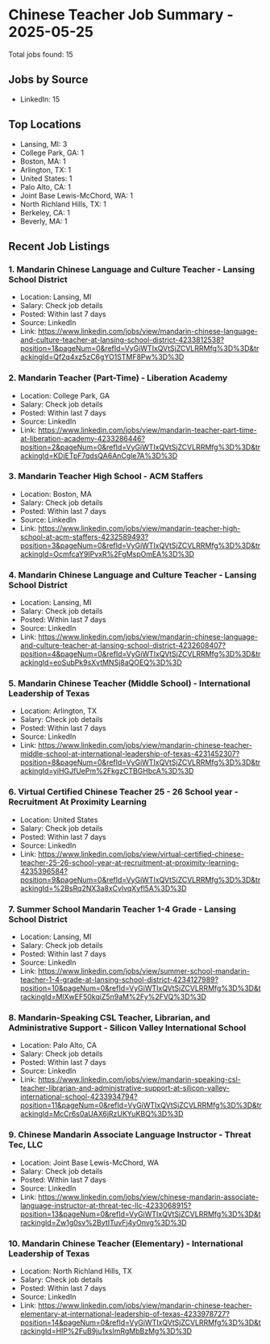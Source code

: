 # Chinese Teacher Job Summary - 2025-05-25

Total jobs found: 15

## Jobs by Source

- LinkedIn: 15

## Top Locations

- Lansing, MI: 3
- College Park, GA: 1
- Boston, MA: 1
- Arlington, TX: 1
- United States: 1
- Palo Alto, CA: 1
- Joint Base Lewis-McChord, WA: 1
- North Richland Hills, TX: 1
- Berkeley, CA: 1
- Beverly, MA: 1

## Recent Job Listings

### 1. Mandarin Chinese Language and Culture Teacher - Lansing School District
- Location: Lansing, MI
- Salary: Check job details
- Posted: Within last 7 days
- Source: LinkedIn
- Link: https://www.linkedin.com/jobs/view/mandarin-chinese-language-and-culture-teacher-at-lansing-school-district-4233812538?position=1&pageNum=0&refId=VyGiWTIxQVtSjZCVLRRMfg%3D%3D&trackingId=Qf2q4xz5zC6gYO1STMF8Pw%3D%3D

### 2. Mandarin Teacher (Part-Time) - Liberation Academy
- Location: College Park, GA
- Salary: Check job details
- Posted: Within last 7 days
- Source: LinkedIn
- Link: https://www.linkedin.com/jobs/view/mandarin-teacher-part-time-at-liberation-academy-4233286446?position=2&pageNum=0&refId=VyGiWTIxQVtSjZCVLRRMfg%3D%3D&trackingId=KDjETpF7qdsQA6AnCgle7A%3D%3D

### 3. Mandarin Teacher High School - ACM Staffers
- Location: Boston, MA
- Salary: Check job details
- Posted: Within last 7 days
- Source: LinkedIn
- Link: https://www.linkedin.com/jobs/view/mandarin-teacher-high-school-at-acm-staffers-4232589493?position=3&pageNum=0&refId=VyGiWTIxQVtSjZCVLRRMfg%3D%3D&trackingId=OcmfcaY9IPvxR%2FgMspOmEA%3D%3D

### 4. Mandarin Chinese Language and Culture Teacher - Lansing School District
- Location: Lansing, MI
- Salary: Check job details
- Posted: Within last 7 days
- Source: LinkedIn
- Link: https://www.linkedin.com/jobs/view/mandarin-chinese-language-and-culture-teacher-at-lansing-school-district-4232608407?position=4&pageNum=0&refId=VyGiWTIxQVtSjZCVLRRMfg%3D%3D&trackingId=eoSubPk9sXvtMNSj8aQOEQ%3D%3D

### 5. Mandarin Chinese Teacher (Middle School) - International Leadership of Texas
- Location: Arlington, TX
- Salary: Check job details
- Posted: Within last 7 days
- Source: LinkedIn
- Link: https://www.linkedin.com/jobs/view/mandarin-chinese-teacher-middle-school-at-international-leadership-of-texas-4231452307?position=8&pageNum=0&refId=VyGiWTIxQVtSjZCVLRRMfg%3D%3D&trackingId=yiHGJfUePm%2FkgzCTBGHbcA%3D%3D

### 6. Virtual Certified Chinese Teacher 25 - 26 School year - Recruitment At Proximity Learning
- Location: United States
- Salary: Check job details
- Posted: Within last 7 days
- Source: LinkedIn
- Link: https://www.linkedin.com/jobs/view/virtual-certified-chinese-teacher-25-26-school-year-at-recruitment-at-proximity-learning-4235396584?position=9&pageNum=0&refId=VyGiWTIxQVtSjZCVLRRMfg%3D%3D&trackingId=%2BsRq2NX3a8xCvlvqXyfl5A%3D%3D

### 7. Summer School Mandarin Teacher 1-4 Grade - Lansing School District
- Location: Lansing, MI
- Salary: Check job details
- Posted: Within last 7 days
- Source: LinkedIn
- Link: https://www.linkedin.com/jobs/view/summer-school-mandarin-teacher-1-4-grade-at-lansing-school-district-4234127989?position=10&pageNum=0&refId=VyGiWTIxQVtSjZCVLRRMfg%3D%3D&trackingId=MlXwEF50kqiZ5n9aM%2Fy%2FVQ%3D%3D

### 8. Mandarin-Speaking CSL Teacher, Librarian, and Administrative Support - Silicon Valley International School
- Location: Palo Alto, CA
- Salary: Check job details
- Posted: Within last 7 days
- Source: LinkedIn
- Link: https://www.linkedin.com/jobs/view/mandarin-speaking-csl-teacher-librarian-and-administrative-support-at-silicon-valley-international-school-4233934794?position=11&pageNum=0&refId=VyGiWTIxQVtSjZCVLRRMfg%3D%3D&trackingId=McCr6s0aUAX6jRzUKYuKBQ%3D%3D

### 9. Chinese Mandarin Associate Language Instructor - Threat Tec, LLC
- Location: Joint Base Lewis-McChord, WA
- Salary: Check job details
- Posted: Within last 7 days
- Source: LinkedIn
- Link: https://www.linkedin.com/jobs/view/chinese-mandarin-associate-language-instructor-at-threat-tec-llc-4233068915?position=13&pageNum=0&refId=VyGiWTIxQVtSjZCVLRRMfg%3D%3D&trackingId=Zw1g0sv%2BytITuvFj4yOnvg%3D%3D

### 10. Mandarin Chinese Teacher (Elementary) - International Leadership of Texas
- Location: North Richland Hills, TX
- Salary: Check job details
- Posted: Within last 7 days
- Source: LinkedIn
- Link: https://www.linkedin.com/jobs/view/mandarin-chinese-teacher-elementary-at-international-leadership-of-texas-4233978727?position=14&pageNum=0&refId=VyGiWTIxQVtSjZCVLRRMfg%3D%3D&trackingId=HIP%2FuB9ju1xsImRgMbBzMg%3D%3D

